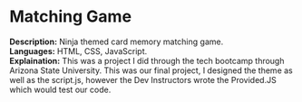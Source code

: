 <h1>Matching Game</h1>
<b>Description:</b> Ninja themed card memory matching game. <br>
<b>Languages:</b> HTML, CSS, JavaScript. <br>
<b>Explaination:</b> This was a project I did through the tech bootcamp through Arizona State University. This was our final project, I designed the theme as well as the script.js, however the Dev Instructors wrote the Provided.JS which would test our code. 
